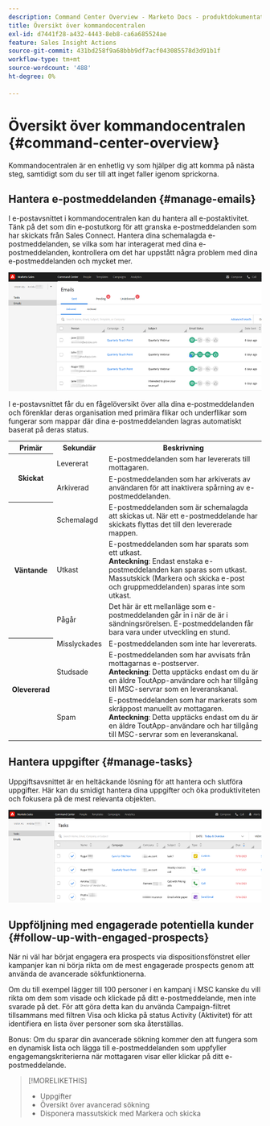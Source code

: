 ```yaml
---
description: Command Center Overview - Marketo Docs - produktdokumentation
title: Översikt över kommandocentralen
exl-id: d7441f28-a432-4443-8eb8-ca6a685524ae
feature: Sales Insight Actions
source-git-commit: 431bd258f9a68bbb9df7acf043085578d3d91b1f
workflow-type: tm+mt
source-wordcount: '488'
ht-degree: 0%

---
```


# Översikt över kommandocentralen {#command-center-overview}

Kommandocentralen är en enhetlig vy som hjälper dig att komma på nästa steg, samtidigt som du ser till att inget faller igenom sprickorna.

## Hantera e-postmeddelanden {#manage-emails}

I e-postavsnittet i kommandocentralen kan du hantera all e-postaktivitet. Tänk på det som din e-postutkorg för att granska e-postmeddelanden som har skickats från Sales Connect. Hantera dina schemalagda e-postmeddelanden, se vilka som har interagerat med dina e-postmeddelanden, kontrollera om det har uppstått några problem med dina e-postmeddelanden och mycket mer.

![](assets/command-center-overview-1.png)

I e-postavsnittet får du en fågelöversikt över alla dina e-postmeddelanden och förenklar deras organisation med primära flikar och underflikar som fungerar som mappar där dina e-postmeddelanden lagras automatiskt baserat på deras status.

<table>
 <tr>
  <th>Primär</th>
  <th>Sekundär</th>
  <th>Beskrivning</th>
 </tr>
 <tr>
  <th rowspan="2">Skickat</th>
  <td>Levererat</td>
  <td>E-postmeddelanden som har levererats till mottagaren.</td>
 </tr>
 <tr>
  <td>Arkiverad</td>
  <td>E-postmeddelanden som har arkiverats av användaren för att inaktivera spårning av e-postmeddelanden.</td>
 </tr>
 <tr>
  <th rowspan="3">Väntande</th>
  <td>Schemalagd</td>
  <td>E-postmeddelanden som är schemalagda att skickas ut. När ett e-postmeddelande har skickats flyttas det till den levererade mappen.</td>
 </tr>
 <tr>
  <td>Utkast</td>
  <td>E-postmeddelanden som har sparats som ett utkast.<br/>
  <strong>Anteckning</strong>: Endast enstaka e-postmeddelanden kan sparas som utkast. Massutskick (Markera och skicka e-post och gruppmeddelanden) sparas inte som utkast.</td>
 </tr>
 <tr>
  <td>Pågår</td>
  <td>Det här är ett mellanläge som e-postmeddelanden går in i när de är i sändningsrörelsen. E-postmeddelanden får bara vara under utveckling en stund.</td>
 </tr>
 <tr>
  <th rowspan="3">Olevererad</th>
  <td>Misslyckades</td>
  <td>E-postmeddelanden som inte har levererats.
</td>
 </tr>
 <tr>
  <td>Studsade</td>
  <td>E-postmeddelanden som har avvisats från mottagarnas e-postserver.<br/>
  <strong>Anteckning</strong>: Detta upptäcks endast om du är en äldre ToutApp-användare och har tillgång till MSC-servrar som en leveranskanal.</td>
 </tr>
 <tr>
  <td>Spam</td>
  <td>E-postmeddelanden som har markerats som skräppost manuellt av mottagaren.<br/>
  <strong>Anteckning</strong>: Detta upptäcks endast om du är en äldre ToutApp-användare och har tillgång till MSC-servrar som en leveranskanal.</td>
 </tr>
</table>

## Hantera uppgifter {#manage-tasks}

Uppgiftsavsnittet är en heltäckande lösning för att hantera och slutföra uppgifter. Här kan du smidigt hantera dina uppgifter och öka produktiviteten och fokusera på de mest relevanta objekten.

![](assets/command-center-overview-2.png)

## Uppföljning med engagerade potentiella kunder {#follow-up-with-engaged-prospects}

När ni väl har börjat engagera era prospects via dispositionsfönstret eller kampanjer kan ni börja rikta om de mest engagerade prospects genom att använda de avancerade sökfunktionerna.

Om du till exempel lägger till 100 personer i en kampanj i MSC kanske du vill rikta om dem som visade och klickade på ditt e-postmeddelande, men inte svarade på det. För att göra detta kan du använda Campaign-filtret tillsammans med filtren Visa och klicka på status Activity (Aktivitet) för att identifiera en lista över personer som ska återställas.

Bonus: Om du sparar din avancerade sökning kommer den att fungera som en dynamisk lista och lägga till e-postmeddelanden som uppfyller engagemangskriterierna när mottagaren visar eller klickar på ditt e-postmeddelande.

>[!MORELIKETHIS]
>
>* Uppgifter
>* Översikt över avancerad sökning
>* Disponera massutskick med Markera och skicka
